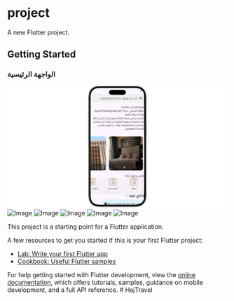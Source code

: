 # project

A new Flutter project.

## Getting Started
### الواجهة الرئيسية
![واجهة التطبيق](screenshots/A.png)
![Image](https://github.com/user-attachments/assets/ecf45325-79f7-4668-bdb2-db441eed0fba)
![Image](https://github.com/user-attachments/assets/49694b65-5ba1-4463-a5f7-58849b676fb8)
![Image](https://github.com/user-attachments/assets/e0ab76e4-7b19-4976-87ac-1e2e16bfdafc)
![Image](https://github.com/user-attachments/assets/f4b0fa90-b438-4ed6-8dcb-389b9c7b3398)
![Image](https://github.com/user-attachments/assets/9a2f7cea-e3c9-4131-b961-1723d883ff3f)



This project is a starting point for a Flutter application.

A few resources to get you started if this is your first Flutter project:

- [Lab: Write your first Flutter app](https://docs.flutter.dev/get-started/codelab)
- [Cookbook: Useful Flutter samples](https://docs.flutter.dev/cookbook)

For help getting started with Flutter development, view the
[online documentation](https://docs.flutter.dev/), which offers tutorials,
samples, guidance on mobile development, and a full API reference.
#   H a j T r a v e l 
 
 
